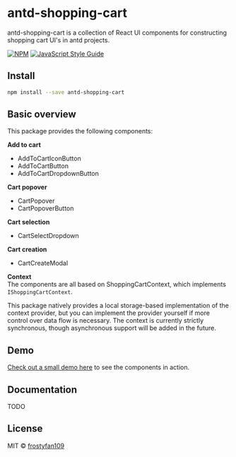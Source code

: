 # antd-shopping-cart
antd-shopping-cart is a collection of React UI components for constructing shopping cart UI's in antd projects.

[![NPM](https://img.shields.io/npm/v/antd-shopping-cart.svg)](https://www.npmjs.com/package/antd-shopping-cart) [![JavaScript Style Guide](https://img.shields.io/badge/code_style-standard-brightgreen.svg)](https://standardjs.com)

## Install

```bash
npm install --save antd-shopping-cart
```

## Basic overview
This package provides the following components:

**Add to cart**

- AddToCartIconButton
- AddToCartButton
- AddToCartDropdownButton

**Cart popover**
- CartPopover
- CartPopoverButton

**Cart selection**
- CartSelectDropdown

**Cart creation**
- CartCreateModal

**Context**<br />
The components are all based on ShoppingCartContext, which implements `IShoppingCartContext`.

This package natively provides a local storage-based implementation of the context provider, but you can implement the provider yourself if more control over data flow is necessary. The context is currently strictly synchronous, though asynchronous support will be added in the future. 

## Demo
[Check out a small demo here](https://frostyfan109.github.io/antd-shopping-cart/) to see the components in action.

## Documentation
TODO

## License

MIT © [frostyfan109](https://github.com/frostyfan109)
